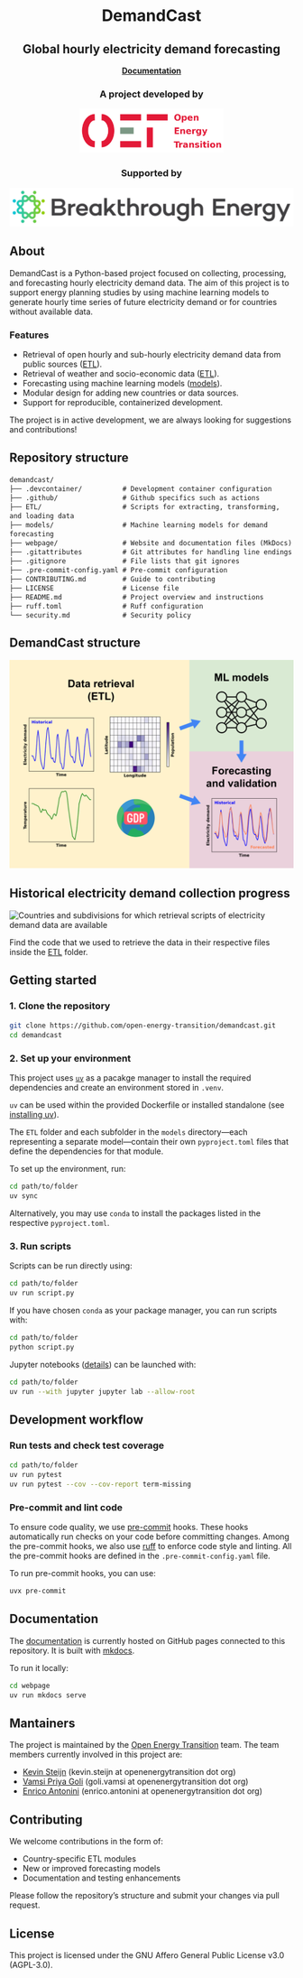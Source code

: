 <h1 align="center">DemandCast</h1>

<h2 align="center">
    Global hourly electricity demand forecasting
</h2>

<p align="center">
    <a href="https://open-energy-transition.github.io/demandcast/">
        <b>Documentation</b>
    </a>
</p>

<h3 align="center">
    <b>A project developed by</b>
</h3>

<p align="center">
    <a href="https://openenergytransition.org/">
        <img src="webpage/docs/figures/oet_logo.png" alt="OET Logo" width="256"/>
    </a>
</p>

<h3 align="center">
    <b>Supported by</b>
</h3>

<p align="center">
    <a href="https://www.breakthroughenergy.org/">
        <img src="webpage/docs/figures/be_logo.png" alt="Breakthrough Energy Logo" width="512"/>
    </a>
</p>

## About

DemandCast is a Python-based project focused on collecting, processing, and forecasting hourly electricity demand data. The aim of this project is to support energy planning studies by using machine learning models to generate hourly time series of future electricity demand or for countries without available data.

### Features

- Retrieval of open hourly and sub-hourly electricity demand data from public sources ([ETL](https://github.com/open-energy-transition/demandcast/tree/main/ETL)).
- Retrieval of weather and socio-economic data ([ETL](https://github.com/open-energy-transition/demandcast/tree/main/ETL)).
- Forecasting using machine learning models ([models](https://github.com/open-energy-transition/demandcast/tree/main/models/)).
- Modular design for adding new countries or data sources.
- Support for reproducible, containerized development.

The project is in active development, we are always looking for suggestions and contributions!

## Repository structure

```
demandcast/
├── .devcontainer/          # Development container configuration
├── .github/                # Github specifics such as actions
├── ETL/                    # Scripts for extracting, transforming, and loading data
├── models/                 # Machine learning models for demand forecasting
├── webpage/                # Website and documentation files (MkDocs)
├── .gitattributes          # Git attributes for handling line endings
├── .gitignore              # File lists that git ignores
├── .pre-commit-config.yaml # Pre-commit configuration
├── CONTRIBUTING.md         # Guide to contributing
├── LICENSE                 # License file
├── README.md               # Project overview and instructions
├── ruff.toml               # Ruff configuration
└── security.md             # Security policy
```

## DemandCast structure

![DemandCast](webpage/docs/figures/demancast_illustration.png)

## Historical electricity demand collection progress

<picture>
  <source media="(prefers-color-scheme: dark)" srcset="webpage/docs/figures/available_entities_dark_mode.png">
  <source media="(prefers-color-scheme: light)" srcset="webpage/docs/figures/available_entities_light_mode.png">
  <img alt="Countries and subdivisions for which retrieval scripts of electricity demand data are available" src="webpage/docs/figures/available_entities.png">
</picture>

Find the code that we used to retrieve the data in their respective files inside the [ETL](https://github.com/open-energy-transition/demandcast/tree/main/ETL) folder.

## Getting started

### 1. Clone the repository

```bash
git clone https://github.com/open-energy-transition/demandcast.git
cd demandcast
```

### 2. Set up your environment

This project uses [`uv`](https://github.com/astral-sh/uv) as a pacakge manager to install the required dependencies and create an environment stored in `.venv`.

`uv` can be used within the provided Dockerfile or installed standalone (see [installing uv](https://docs.astral.sh/uv/getting-started/installation/)).

The `ETL` folder and each subfolder in the `models` directory—each representing a separate model—contain their own `pyproject.toml` files that define the dependencies for that module.

To set up the environment, run:
```bash
cd path/to/folder
uv sync
```

Alternatively, you may use `conda` to install the packages listed in the respective `pyproject.toml`.

### 3. Run scripts

Scripts can be run directly using:

```bash
cd path/to/folder
uv run script.py
```

If you have chosen `conda` as your package manager, you can run scripts with:

```bash
cd path/to/folder
python script.py
```

Jupyter notebooks ([details](https://docs.astral.sh/uv/guides/integration/jupyter/#using-jupyter-within-a-project)) can be launched with:

```bash
cd path/to/folder
uv run --with jupyter jupyter lab --allow-root
```

## Development workflow

### Run tests and check test coverage

```bash
cd path/to/folder
uv run pytest
uv run pytest --cov --cov-report term-missing
```

### Pre-commit and lint code

To ensure code quality, we use [pre-commit](https://pre-commit.com/) hooks. These hooks automatically run checks on your code before committing changes. Among the pre-commit hooks, we also use [ruff](https://docs.astral.sh/ruff/) to enforce code style and linting. All the pre-commit hooks are defined in the `.pre-commit-config.yaml` file.

To run pre-commit hooks, you can use:
```bash
uvx pre-commit
```

## Documentation

The [documentation](https://open-energy-transition.github.io/demandcast/) is currently hosted on GitHub pages connected to this repository. It is built with [mkdocs](https://github.com/squidfunk/mkdocs-material).

To run it locally:

```bash
cd webpage
uv run mkdocs serve
```

## Mantainers

The project is maintained by the [Open Energy Transition](https://openenergytransition.org/) team. The team members currently involved in this project are:

- [Kevin Steijn](https://github.com/ElectricMountains) (kevin.steijn at openenergytransition dot org)
- [Vamsi Priya Goli](https://github.com/Vamsipriya22) (goli.vamsi at openenergytransition dot org)
- [Enrico Antonini](https://github.com/eantonini) (enrico.antonini at openenergytransition dot org)

## Contributing

We welcome contributions in the form of:

- Country-specific ETL modules
- New or improved forecasting models
- Documentation and testing enhancements

Please follow the repository’s structure and submit your changes via pull request.

## License

This project is licensed under the GNU Affero General Public License v3.0 (AGPL-3.0).
